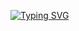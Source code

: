 [![Typing SVG](https://readme-typing-svg.demolab.com?font=Fira+Code&pause=1000&color=F71A42&random=false&width=435&lines=Hi%2C+I'm+Arthur+%F0%9F%98%8E;Welcome+to+my+profile!+%F0%9F%98%89;It's+an+honor+to+have+you+here!+%F0%9F%98%8E)](https://git.io/typing-svg)
